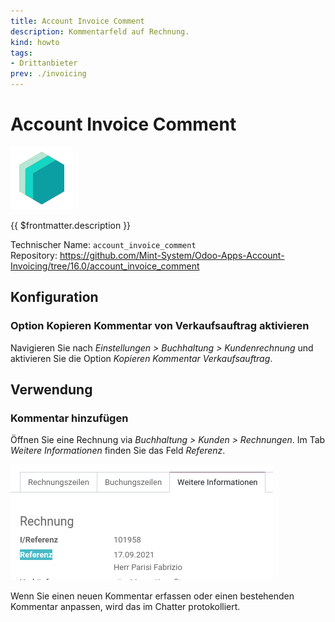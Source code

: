 ```yaml
---
title: Account Invoice Comment
description: Kommentarfeld auf Rechnung.
kind: howto
tags:
- Drittanbieter
prev: ./invoicing
---
```

# Account Invoice Comment

![icon_oms_box](attachments/icons_odoo_mint_system.png)

{{ $frontmatter.description }}

Technischer Name: `account_invoice_comment`\
Repository: <https://github.com/Mint-System/Odoo-Apps-Account-Invoicing/tree/16.0/account_invoice_comment>

## Konfiguration

### Option Kopieren Kommentar von Verkaufsauftrag aktivieren

Navigieren Sie nach *Einstellungen > Buchhaltung > Kundenrechnung* und aktivieren Sie die Option *Kopieren Kommentar Verkaufsauftrag*.

## Verwendung

### Kommentar hinzufügen

Öffnen Sie eine Rechnung via *Buchhaltung > Kunden > Rechnungen*. Im Tab *Weitere Informationen* finden Sie das Feld *Referenz*.

![](attachments/Account%20Invoice%20Comment.png)

Wenn Sie einen neuen Kommentar erfassen oder einen bestehenden Kommentar anpassen, wird das im Chatter protokolliert.